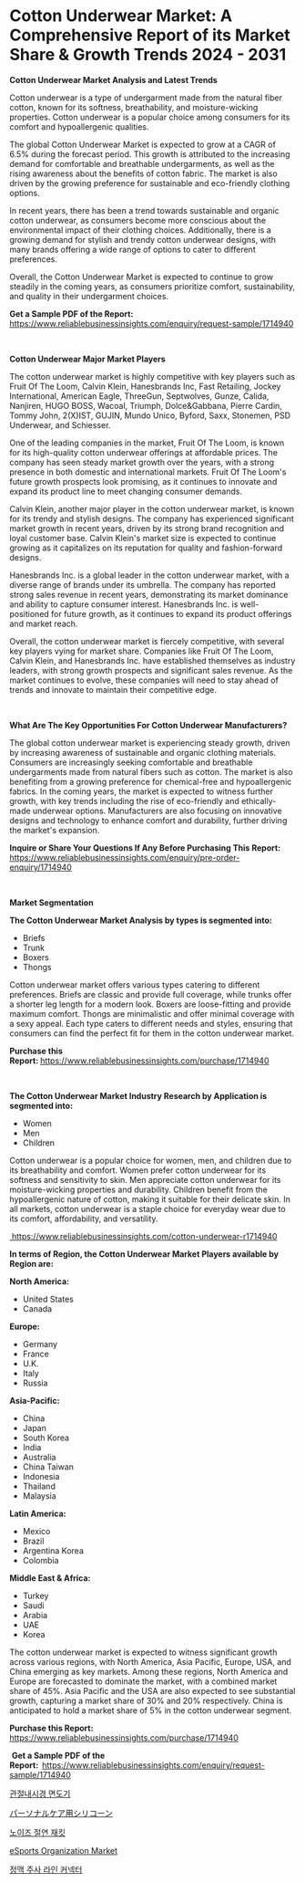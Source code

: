 <p><h1>Cotton Underwear Market: A Comprehensive Report of its Market Share & Growth Trends 2024 - 2031</h1></p><p><strong>Cotton Underwear Market Analysis and Latest Trends</strong></p>
<p><p>Cotton underwear is a type of undergarment made from the natural fiber cotton, known for its softness, breathability, and moisture-wicking properties. Cotton underwear is a popular choice among consumers for its comfort and hypoallergenic qualities.</p><p>The global Cotton Underwear Market is expected to grow at a CAGR of 6.5% during the forecast period. This growth is attributed to the increasing demand for comfortable and breathable undergarments, as well as the rising awareness about the benefits of cotton fabric. The market is also driven by the growing preference for sustainable and eco-friendly clothing options.</p><p>In recent years, there has been a trend towards sustainable and organic cotton underwear, as consumers become more conscious about the environmental impact of their clothing choices. Additionally, there is a growing demand for stylish and trendy cotton underwear designs, with many brands offering a wide range of options to cater to different preferences.</p><p>Overall, the Cotton Underwear Market is expected to continue to grow steadily in the coming years, as consumers prioritize comfort, sustainability, and quality in their undergarment choices.</p></p>
<p><strong>Get a Sample PDF of the Report:&nbsp;</strong> <a href="https://www.reliablebusinessinsights.com/enquiry/request-sample/1714940">https://www.reliablebusinessinsights.com/enquiry/request-sample/1714940</a></p>
<p>&nbsp;</p>
<p><strong>Cotton Underwear Major Market Players</strong></p>
<p><p>The cotton underwear market is highly competitive with key players such as Fruit Of The Loom, Calvin Klein, Hanesbrands Inc, Fast Retailing, Jockey International, American Eagle, ThreeGun, Septwolves, Gunze, Calida, Nanjiren, HUGO BOSS, Wacoal, Triumph, Dolce&Gabbana, Pierre Cardin, Tommy John, 2(X)IST, GUJIN, Mundo Unico, Byford, Saxx, Stonemen, PSD Underwear, and Schiesser.</p><p>One of the leading companies in the market, Fruit Of The Loom, is known for its high-quality cotton underwear offerings at affordable prices. The company has seen steady market growth over the years, with a strong presence in both domestic and international markets. Fruit Of The Loom's future growth prospects look promising, as it continues to innovate and expand its product line to meet changing consumer demands.</p><p>Calvin Klein, another major player in the cotton underwear market, is known for its trendy and stylish designs. The company has experienced significant market growth in recent years, driven by its strong brand recognition and loyal customer base. Calvin Klein's market size is expected to continue growing as it capitalizes on its reputation for quality and fashion-forward designs.</p><p>Hanesbrands Inc. is a global leader in the cotton underwear market, with a diverse range of brands under its umbrella. The company has reported strong sales revenue in recent years, demonstrating its market dominance and ability to capture consumer interest. Hanesbrands Inc. is well-positioned for future growth, as it continues to expand its product offerings and market reach.</p><p>Overall, the cotton underwear market is fiercely competitive, with several key players vying for market share. Companies like Fruit Of The Loom, Calvin Klein, and Hanesbrands Inc. have established themselves as industry leaders, with strong growth prospects and significant sales revenue. As the market continues to evolve, these companies will need to stay ahead of trends and innovate to maintain their competitive edge.</p></p>
<p>&nbsp;</p>
<p><strong>What Are The Key Opportunities For Cotton Underwear Manufacturers?</strong></p>
<p><p>The global cotton underwear market is experiencing steady growth, driven by increasing awareness of sustainable and organic clothing materials. Consumers are increasingly seeking comfortable and breathable undergarments made from natural fibers such as cotton. The market is also benefiting from a growing preference for chemical-free and hypoallergenic fabrics. In the coming years, the market is expected to witness further growth, with key trends including the rise of eco-friendly and ethically-made underwear options. Manufacturers are also focusing on innovative designs and technology to enhance comfort and durability, further driving the market's expansion.</p></p>
<p><strong>Inquire or Share Your Questions If Any Before Purchasing This Report:</strong> <a href="https://www.reliablebusinessinsights.com/enquiry/pre-order-enquiry/1714940">https://www.reliablebusinessinsights.com/enquiry/pre-order-enquiry/1714940</a></p>
<p>&nbsp;</p>
<p><strong>Market Segmentation</strong></p>
<p><strong>The Cotton Underwear Market Analysis by types is segmented into:</strong></p>
<p><ul><li>Briefs</li><li>Trunk</li><li>Boxers</li><li>Thongs</li></ul></p>
<p><p>Cotton underwear market offers various types catering to different preferences. Briefs are classic and provide full coverage, while trunks offer a shorter leg length for a modern look. Boxers are loose-fitting and provide maximum comfort. Thongs are minimalistic and offer minimal coverage with a sexy appeal. Each type caters to different needs and styles, ensuring that consumers can find the perfect fit for them in the cotton underwear market.</p></p>
<p><strong>Purchase this Report:&nbsp;</strong><a href="https://www.reliablebusinessinsights.com/purchase/1714940">https://www.reliablebusinessinsights.com/purchase/1714940</a></p>
<p>&nbsp;</p>
<p><strong>The Cotton Underwear Market Industry Research by Application is segmented into:</strong></p>
<p><ul><li>Women</li><li>Men</li><li>Children</li></ul></p>
<p><p>Cotton underwear is a popular choice for women, men, and children due to its breathability and comfort. Women prefer cotton underwear for its softness and sensitivity to skin. Men appreciate cotton underwear for its moisture-wicking properties and durability. Children benefit from the hypoallergenic nature of cotton, making it suitable for their delicate skin. In all markets, cotton underwear is a staple choice for everyday wear due to its comfort, affordability, and versatility.</p></p>
<p><a href="https://www.reliablebusinessinsights.com/cotton-underwear-r1714940">&nbsp;https://www.reliablebusinessinsights.com/cotton-underwear-r1714940</a></p>
<p><strong>In terms of Region, the Cotton Underwear Market Players available by Region are:</strong></p>
<p>
    <p> <strong> North America: </strong>
        <ul>
            <li>United States</li>
            <li>Canada</li>
        </ul>
        </p> 
    <p> <strong> Europe: </strong>
        <ul>
            <li>Germany</li>
            <li>France</li>
            <li>U.K.</li>
            <li>Italy</li>
            <li>Russia</li>
        </ul>
        </p> 
    <p> <strong> Asia-Pacific: </strong>
        <ul>
            <li>China</li>
            <li>Japan</li>
            <li>South Korea</li>
            <li>India</li>
            <li>Australia</li>
            <li>China Taiwan</li>
            <li>Indonesia</li>
            <li>Thailand</li>
            <li>Malaysia</li>
        </ul>
        </p> 
    <p> <strong> Latin America: </strong>
        <ul>
            <li>Mexico</li>
            <li>Brazil</li>
            <li>Argentina Korea</li>
            <li>Colombia</li>
        </ul>
        </p> 
    <p> <strong> Middle East & Africa: </strong>
        <ul>
            <li>Turkey</li>
            <li>Saudi</li>
            <li>Arabia</li>
            <li>UAE</li>
            <li>Korea</li>
        </ul>
    </p>
    </p>
<p><p>The cotton underwear market is expected to witness significant growth across various regions, with North America, Asia Pacific, Europe, USA, and China emerging as key markets. Among these regions, North America and Europe are forecasted to dominate the market, with a combined market share of 45%. Asia Pacific and the USA are also expected to see substantial growth, capturing a market share of 30% and 20% respectively. China is anticipated to hold a market share of 5% in the cotton underwear segment.</p></p>
<p><strong>Purchase this Report: </strong><a href="https://www.reliablebusinessinsights.com/purchase/1714940">https://www.reliablebusinessinsights.com/purchase/1714940</a></p>
<p>&nbsp;<strong>Get a Sample PDF of the Report:&nbsp;&nbsp;</strong><a href="https://www.reliablebusinessinsights.com/enquiry/request-sample/1714940">https://www.reliablebusinessinsights.com/enquiry/request-sample/1714940</a></p>
<p><strong></strong></p>
<p><p><a href="https://medium.com/@jeralderzog65756e/%EA%B4%80%EC%A0%88%EA%B2%BD-%EB%A9%B4%EB%8F%84%EA%B8%B0-%EC%82%B0%EC%97%85-%EB%B6%84%EC%84%9D-%EB%B3%B4%EA%B3%A0%EC%84%9C-%EC%8B%9C%EC%9E%A5-%EA%B7%9C%EB%AA%A8-%EC%A0%90%EC%9C%A0%EC%9C%A8-%EC%9D%91%EC%9A%A9%EB%B6%84%EC%95%BC%EB%B3%84-%ED%8A%B8%EB%A0%8C%EB%93%9C-%EC%A7%80%EC%97%AD-%EA%B2%BD%EC%9F%81-%EC%A0%84%EB%9E%B5-2024-2031-e5b95f003ad2">관절내시경 면도기</a></p><p><a href="https://github.com/dandier2003/Market-Research-Report-List-2/blob/main/7933658113463.md">パーソナルケア用シリコーン</a></p><p><a href="https://github.com/joyliyu/Market-Research-Report-List-1/blob/main/8398629110843.md">노이즈 절연 재킷</a></p><p><a href="https://github.com/mauripalmi/Market-Research-Report-List-3/blob/main/esports-organization-market.md">eSports Organization Market</a></p><p><a href="https://github.com/Evans21Bill/Market-Research-Report-List-1/blob/main/6233399110842.md">정맥 주사 라인 커넥터</a></p></p>
